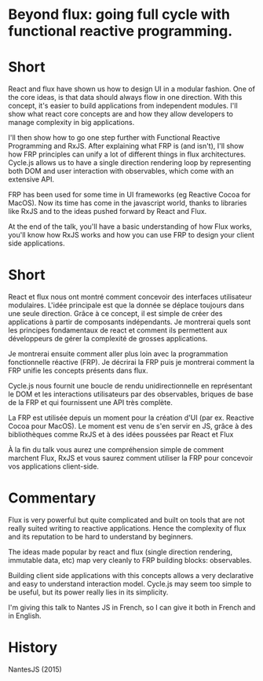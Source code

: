 # Beyond flux: going full cycle with functional reactive programming.

# Short

React and flux have shown us how to design UI in a modular fashion. One of the
core ideas, is that data should always flow in one direction. With this
concept, it's easier to build applications from independent modules. I'll show
what react core concepts are and how they allow developers to manage
complexity in big applications.

I'll then show how to go one step further with Functional Reactive Programming
and RxJS. After explaining what FRP is (and isn't), I'll show how FRP
principles can unify a lot of different things in flux architectures. Cycle.js
allows us to have a single direction rendering loop by representing both DOM
and user interaction with observables, which come with an extensive API.

FRP has been used for some time in UI frameworks (eg Reactive Cocoa for
MacOS). Now its time has come in the javascript world, thanks to libraries
like RxJS and to the ideas pushed forward by React and Flux.

At the end of the talk, you'll have a basic understanding of how Flux works,
you'll know how RxJS works and how you can use FRP to design your client side
applications.

# Short

React et flux nous ont montré comment concevoir des interfaces utilisateur
modulaires. L'idée principale est que la donnée se déplace toujours dans une
seule direction. Grâce à ce concept, il est simple de créer des applications à
partir de composants indépendants. Je montrerai quels sont les principes
fondamentaux de react et comment ils permettent aux développeurs de gérer
la complexité de grosses applications.

Je montrerai ensuite comment aller plus loin avec la programmation
fonctionnelle réactive (FRP). Je décrirai la FRP puis je montrerai comment la
FRP unifie les concepts présents dans flux.

Cycle.js nous fournit une boucle de rendu unidirectionnelle en représentant le
DOM et les interactions utilisateurs par des observables, briques de base de la
FRP et qui fournissent une API très complète.

La FRP est utilisée depuis un moment pour la création d'UI (par ex. Reactive
Cocoa pour MacOS). Le moment est venu de s'en servir en JS, grâce à des
bibliothèques comme RxJS et à des idées poussées par React et Flux

À la fin du talk vous aurez une compréhension simple de comment marchent Flux,
RxJS et vous saurez comment utiliser la FRP pour concevoir vos applications
client-side.

# Commentary

Flux is very powerful but quite complicated and built on tools that are not
really suited writing to reactive applications. Hence the complexity of flux
and its reputation to be hard to understand by beginners.

The ideas made popular by react and flux (single direction rendering,
immutable data, etc) map very cleanly to FRP building blocks: observables.

Building client side applications with this concepts allows a very declarative
and easy to understand interaction model. Cycle.js may seem too simple to be
useful, but its power really lies in its simplicity.

I'm giving this talk to Nantes JS in French, so I can give it both in French
and in English.


# History

NantesJS (2015)
